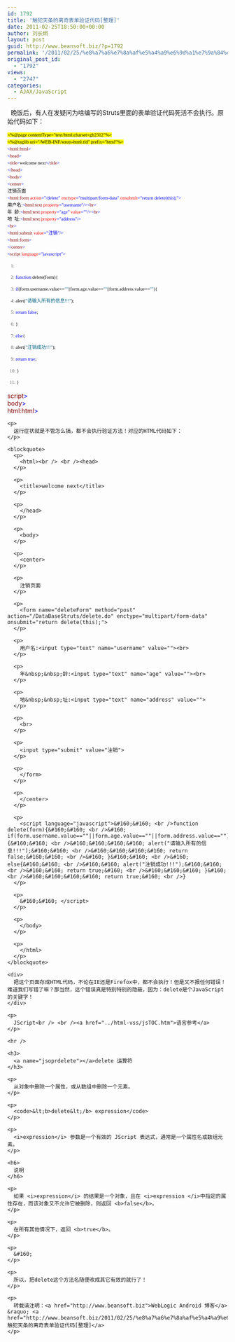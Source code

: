 ```yaml
---
id: 1792
title: '触犯天条的离奇表单验证代码[整理]'
date: 2011-02-25T18:50:00+00:00
author: 刘长炯
layout: post
guid: http://www.beansoft.biz/?p=1792
permalink: '/2011/02/25/%e8%a7%a6%e7%8a%af%e5%a4%a9%e6%9d%a1%e7%9a%84%e7%a6%bb%e5%a5%87%e8%a1%a8%e5%8d%95%e9%aa%8c%e8%af%81%e4%bb%a3%e7%a0%81%e6%95%b4%e7%90%86/'
original_post_id:
  - "1792"
views:
  - "2747"
categories:
  - AJAX/JavaScript
---
```

&#160; 晚饭后，有人在发疑问为啥编写的Struts里面的表单验证代码死活不会执行。原始代码如下：

<div>
  <pre style="font-size:8pt;overflow:visible;width:100%;color:black;line-height:12pt;font-family:consolas, &#039;background-color:#f4f4f4;border-style:none;margin:0;padding:0;"><span style="background-color:#ffff00;">&lt;%@page contentType="text/html;charset=gb2312"%&gt;</span>
<span style="background-color:#ffff00;">&lt;%@taglib uri="/WEB-INF/struts-html.tld" prefix="html"%&gt;</span>
<span style="color:#0000ff;">&lt;</span><span style="color:#800000;">html:html</span><span style="color:#0000ff;">&gt;</span>
<span style="color:#0000ff;">&lt;</span><span style="color:#800000;">head</span><span style="color:#0000ff;">&gt;</span>
<span style="color:#0000ff;">&lt;</span><span style="color:#800000;">title</span><span style="color:#0000ff;">&gt;</span>welcome next<span style="color:#0000ff;">&lt;/</span><span style="color:#800000;">title</span><span style="color:#0000ff;">&gt;</span>
<span style="color:#0000ff;">&lt;/</span><span style="color:#800000;">head</span><span style="color:#0000ff;">&gt;</span>
<span style="color:#0000ff;">&lt;</span><span style="color:#800000;">body</span><span style="color:#0000ff;">&gt;</span>
<span style="color:#0000ff;">&lt;</span><span style="color:#800000;">center</span><span style="color:#0000ff;">&gt;</span>
注销页面
<span style="color:#0000ff;">&lt;</span><span style="color:#800000;">html:form</span> <span style="color:#ff0000;">action</span><span style="color:#0000ff;">="/delete"</span> <span style="color:#ff0000;">enctype</span><span style="color:#0000ff;">="multipart/form-data"</span> <span style="color:#ff0000;">onsubmit</span><span style="color:#0000ff;">="return delete(this);"</span><span style="color:#0000ff;">&gt;</span>
用户名:<span style="color:#0000ff;">&lt;</span><span style="color:#800000;">html:text</span> <span style="color:#ff0000;">property</span><span style="color:#0000ff;">="username"</span><span style="color:#0000ff;">/&gt;&lt;</span><span style="color:#800000;">br</span><span style="color:#0000ff;">&gt;</span>
年<span style="color:#ff0000;">&nbsp;</span><span style="color:#ff0000;">&nbsp;</span>龄:<span style="color:#0000ff;">&lt;</span><span style="color:#800000;">html:text</span> <span style="color:#ff0000;">property</span><span style="color:#0000ff;">="age"</span> <span style="color:#ff0000;">value</span><span style="color:#0000ff;">=""</span><span style="color:#0000ff;">/&gt;&lt;</span><span style="color:#800000;">br</span><span style="color:#0000ff;">&gt;</span>
地<span style="color:#ff0000;">&nbsp;</span><span style="color:#ff0000;">&nbsp;</span>址:<span style="color:#0000ff;">&lt;</span><span style="color:#800000;">html:text</span> <span style="color:#ff0000;">property</span><span style="color:#0000ff;">="address"</span><span style="color:#0000ff;">/&gt;</span>
<span style="color:#0000ff;">&lt;</span><span style="color:#800000;">br</span><span style="color:#0000ff;">&gt;</span>
<span style="color:#0000ff;">&lt;</span><span style="color:#800000;">html:submit</span> <span style="color:#ff0000;">value</span><span style="color:#0000ff;">="注销"</span><span style="color:#0000ff;">/&gt;</span>
<span style="color:#0000ff;">&lt;</span><span style="color:#800000;">html:form</span><span style="color:#0000ff;">&gt;</span>
<span style="color:#0000ff;">&lt;/</span><span style="color:#800000;">center</span><span style="color:#0000ff;">&gt;</span>
<span style="color:#0000ff;">&lt;</span><span style="color:#800000;">script</span> <span style="color:#ff0000;">language</span><span style="color:#0000ff;">="javascript"</span><span style="color:#0000ff;">&gt;</span></pre>
  
  <pre style="font-size:8pt;overflow:visible;width:100%;color:black;line-height:12pt;font-family:consolas, &#039;background-color:white;border-style:none;margin:0;padding:0;"><span style="color:#606060;">   1:</span>&#160; </pre>
  
  <pre style="font-size:8pt;overflow:visible;width:100%;color:black;line-height:12pt;font-family:consolas, &#039;background-color:#f4f4f4;border-style:none;margin:0;padding:0;"><span style="color:#606060;">   2:</span> <span style="color:#0000ff;">function</span> delete(form){</pre>
  
  <pre style="font-size:8pt;overflow:visible;width:100%;color:black;line-height:12pt;font-family:consolas, &#039;background-color:white;border-style:none;margin:0;padding:0;"><span style="color:#606060;">   3:</span> <span style="color:#0000ff;">if</span>(form.username.value==<span style="color:#006080;">""</span>||form.age.value==<span style="color:#006080;">""</span>||form.address.value==<span style="color:#006080;">""</span>){</pre>
  
  <pre style="font-size:8pt;overflow:visible;width:100%;color:black;line-height:12pt;font-family:consolas, &#039;background-color:#f4f4f4;border-style:none;margin:0;padding:0;"><span style="color:#606060;">   4:</span> alert(<span style="color:#006080;">"请输入所有的信息!!!"</span>);</pre>
  
  <pre style="font-size:8pt;overflow:visible;width:100%;color:black;line-height:12pt;font-family:consolas, &#039;background-color:white;border-style:none;margin:0;padding:0;"><span style="color:#606060;">   5:</span> <span style="color:#0000ff;">return</span> <span style="color:#0000ff;">false</span>;</pre>
  
  <pre style="font-size:8pt;overflow:visible;width:100%;color:black;line-height:12pt;font-family:consolas, &#039;background-color:#f4f4f4;border-style:none;margin:0;padding:0;"><span style="color:#606060;">   6:</span> }</pre>
  
  <pre style="font-size:8pt;overflow:visible;width:100%;color:black;line-height:12pt;font-family:consolas, &#039;background-color:white;border-style:none;margin:0;padding:0;"><span style="color:#606060;">   7:</span> <span style="color:#0000ff;">else</span>{</pre>
  
  <pre style="font-size:8pt;overflow:visible;width:100%;color:black;line-height:12pt;font-family:consolas, &#039;background-color:#f4f4f4;border-style:none;margin:0;padding:0;"><span style="color:#606060;">   8:</span> alert(<span style="color:#006080;">"注销成功!!!"</span>);</pre>
  
  <pre style="font-size:8pt;overflow:visible;width:100%;color:black;line-height:12pt;font-family:consolas, &#039;background-color:white;border-style:none;margin:0;padding:0;"><span style="color:#606060;">   9:</span> <span style="color:#0000ff;">return</span> <span style="color:#0000ff;">true</span>;</pre>
  
  <pre style="font-size:8pt;overflow:visible;width:100%;color:black;line-height:12pt;font-family:consolas, &#039;background-color:#f4f4f4;border-style:none;margin:0;padding:0;"><span style="color:#606060;">  10:</span> }</pre>
  
  <pre style="font-size:8pt;overflow:visible;width:100%;color:black;line-height:12pt;font-family:consolas, &#039;background-color:white;border-style:none;margin:0;padding:0;"><span style="color:#606060;">  11:</span> }</pre>
  
  <p>
    <span style="color:#0000ff;"></</span><span style="color:#800000;">script</span><span style="color:#0000ff;">></span><br /> <span style="color:#0000ff;"></</span><span style="color:#800000;">body</span><span style="color:#0000ff;">></span><br /> <span style="color:#0000ff;"></</span><span style="color:#800000;">html:html</span><span style="color:#0000ff;">></span> </div> 
    
    <p>
      运行症状就是不管怎么搞，都不会执行验证方法！对应的HTML代码如下：
    </p>
    
    <blockquote>
      <p>
        <html><br /> <br /><head>
      </p>
      
      <p>
        <title>welcome next</title>
      </p>
      
      <p>
        </head>
      </p>
      
      <p>
        <body>
      </p>
      
      <p>
        <center>
      </p>
      
      <p>
        注销页面
      </p>
      
      <p>
        <form name="deleteForm" method="post" action="/DataBaseStruts/delete.do" enctype="multipart/form-data" onsubmit="return delete(this);">
      </p>
      
      <p>
        用户名:<input type="text" name="username" value=""><br>
      </p>
      
      <p>
        年&nbsp;&nbsp;龄:<input type="text" name="age" value=""><br>
      </p>
      
      <p>
        地&nbsp;&nbsp;址:<input type="text" name="address" value="">
      </p>
      
      <p>
        <br>
      </p>
      
      <p>
        <input type="submit" value="注销">
      </p>
      
      <p>
        </form>
      </p>
      
      <p>
        </center>
      </p>
      
      <p>
        <script language="javascript">&#160;&#160; <br />function delete(form){&#160;&#160; <br />&#160; if(form.username.value==""||form.age.value==""||form.address.value==""){&#160;&#160; <br />&#160;&#160;&#160;&#160; alert("请输入所有的信息!!!");&#160;&#160; <br />&#160;&#160;&#160;&#160; return false;&#160;&#160; <br />&#160; }&#160;&#160; <br />&#160; else{&#160;&#160; <br />&#160;&#160; alert("注销成功!!!");&#160;&#160; <br />&#160;&#160; return true;&#160; <br />&#160;&#160;&#160; }&#160; <br />&#160;&#160;&#160;&#160; return true;&#160; <br />}
      </p>
      
      <p>
        &#160;&#160; </script>
      </p>
      
      <p>
        </body>
      </p>
      
      <p>
        </html>
      </p>
    </blockquote>
    
    <div>
      把这个页面存成HTML代码，不论在IE还是Firefox中，都不会执行！但是又不报任何错误！难道我们写错了嘛？那当然，这个错误真是特别特别的隐蔽，因为：delete是个JavaScript的关键字！
    </div>
    
    <p>
      JScript<br /> <br /><a href="../html-vss/jsTOC.htm">语言参考</a>
    </p>
    
    <hr />
    
    <h3>
      <a name="jsoprdelete"></a>delete 运算符
    </h3>
    
    <p>
      从对象中删除一个属性，或从数组中删除一个元素。
    </p>
    
    <p>
      <code>&lt;b>delete&lt;/b> expression</code>
    </p>
    
    <p>
      <i>expression</i> 参数是一个有效的 JScript 表达式，通常是一个属性名或数组元素。
    </p>
    
    <h6>
      说明
    </h6>
    
    <p>
      如果 <i>expression</i> 的结果是一个对象，且在 <i>expression </i>中指定的属性存在，而该对象又不允许它被删除，则返回 <b>false</b>。
    </p>
    
    <p>
      在所有其他情况下，返回 <b>true</b>。
    </p>
    
    <p>
      &#160;
    </p>
    
    <p>
      所以，把delete这个方法名随便改成其它有效的就行了！
    </p>
    
    <p>
      转载请注明：<a href="http://www.beansoft.biz">WebLogic Android 博客</a> &raquo; <a href="http://www.beansoft.biz/2011/02/25/%e8%a7%a6%e7%8a%af%e5%a4%a9%e6%9d%a1%e7%9a%84%e7%a6%bb%e5%a5%87%e8%a1%a8%e5%8d%95%e9%aa%8c%e8%af%81%e4%bb%a3%e7%a0%81%e6%95%b4%e7%90%86/">触犯天条的离奇表单验证代码[整理]</a>
    </p>